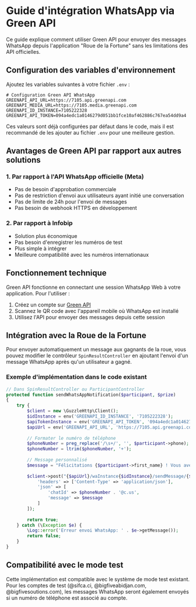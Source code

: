 # Guide d'intégration WhatsApp via Green API

Ce guide explique comment utiliser Green API pour envoyer des messages WhatsApp depuis l'application "Roue de la Fortune" sans les limitations des API officielles.

## Configuration des variables d'environnement

Ajoutez les variables suivantes à votre fichier `.env` :

```
# Configuration Green API WhatsApp
GREENAPI_API_URL=https://7105.api.greenapi.com
GREENAPI_MEDIA_URL=https://7105.media.greenapi.com
GREENAPI_ID_INSTANCE=7105222328
GREENAPI_API_TOKEN=094a4edc1a0146279d051bb1fce10af462886c767ea54dd9a4
```

Ces valeurs sont déjà configurées par défaut dans le code, mais il est recommandé de les ajouter au fichier `.env` pour une meilleure gestion.

## Avantages de Green API par rapport aux autres solutions

### 1. Par rapport à l'API WhatsApp officielle (Meta)
- Pas de besoin d'approbation commerciale
- Pas de restriction d'envoi aux utilisateurs ayant initié une conversation
- Pas de limite de 24h pour l'envoi de messages
- Pas besoin de webhook HTTPS en développement

### 2. Par rapport à Infobip
- Solution plus économique
- Pas besoin d'enregistrer les numéros de test
- Plus simple à intégrer
- Meilleure compatibilité avec les numéros internationaux

## Fonctionnement technique

Green API fonctionne en connectant une session WhatsApp Web à votre application. Pour l'utiliser :

1. Créez un compte sur [Green API](https://green-api.com/)
2. Scannez le QR code avec l'appareil mobile où WhatsApp est installé
3. Utilisez l'API pour envoyer des messages depuis cette session

## Intégration avec la Roue de la Fortune

Pour envoyer automatiquement un message aux gagnants de la roue, vous pouvez modifier le contrôleur `SpinResultController` en ajoutant l'envoi d'un message WhatsApp après qu'un utilisateur a gagné.

### Exemple d'implémentation dans le code existant

```php
// Dans SpinResultController ou ParticipantController
protected function sendWhatsAppNotification($participant, $prize)
{
    try {
        $client = new \GuzzleHttp\Client();
        $idInstance = env('GREENAPI_ID_INSTANCE', '7105222328');
        $apiTokenInstance = env('GREENAPI_API_TOKEN', '094a4edc1a0146279d051bb1fce10af462886c767ea54dd9a4');
        $apiUrl = env('GREENAPI_API_URL', 'https://7105.api.greenapi.com');
        
        // Formater le numéro de téléphone
        $phoneNumber = preg_replace('/\s+/', '', $participant->phone);
        $phoneNumber = ltrim($phoneNumber, '+');
        
        // Message personnalisé
        $message = "Félicitations {$participant->first_name} ! Vous avez gagné {$prize->name}. Présentez votre code QR pour réclamer votre prix.";
        
        $client->post("{$apiUrl}/waInstance{$idInstance}/sendMessage/{$apiTokenInstance}", [
            'headers' => ['Content-Type' => 'application/json'],
            'json' => [
                'chatId' => $phoneNumber . '@c.us',
                'message' => $message
            ]
        ]);
        
        return true;
    } catch (\Exception $e) {
        \Log::error('Erreur envoi WhatsApp: ' . $e->getMessage());
        return false;
    }
}
```

## Compatibilité avec le mode test

Cette implémentation est compatible avec le système de mode test existant. Pour les comptes de test (@sifca.ci, @bigfiveabidjan.com, @bigfivesoutions.com), les messages WhatsApp seront également envoyés si un numéro de téléphone est associé au compte.
